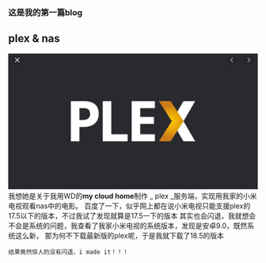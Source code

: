 ### 这是我的第一篇blog
## plex & nas
![Image](https://github.com/codestevenli/codestevenli.github.io/raw/master/picture/plex.png)
我想她是关于我用WD的**my cloud home**制作 _ plex _服务端，实现用我家的小米电视观看nas中的电影。
百度了一下，似乎网上都在说小米电视只能支援plex的17.5以下的版本，不过我试了发现就算是17.5一下的版本
其实也会闪退，我就想会不会是系统的问题，我查看了我家小米电视的系统版本，发现是安卓9.0，既然系统这么新，
那为何不下载最新版的plex呢，于是我就下载了18.5的版本
```
结果竟然惊人的没有闪退，i made it！！！
```



